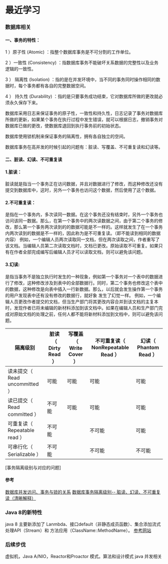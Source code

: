 # 最近学习

### 数据库相关

#### 一、事务的特性：

1 ）原子性 (Atomic) ：指整个数据库事务是不可分割的工作单位。

2 ）一致性 (Consistency) ：指数据库事务不能破坏关系数据的完整性以及业务逻辑的一致性。

3 ） 隔离性 (Isolation) ：指的是在并发环境中，当不同的事务同时操作相同的数据时，每个事务都有各自的完整数据空间。

4 ） 持久性 (Durability) ：指的是只要事务成功结束，它对数据库所做的更改就必须永久保存下来。

数据库采用日志来保证事务的原子性，一致性和持久性，日志记录了事务对数据库所做的更新，如果某个事务在执行过程中发生错误，就可以根据日志，撤销事务对数据库已做的更改，使数据库退回到执行事务前的初始状态。

数据库使用锁机制来保证事务的隔离性，拥有各自独立的空间。

数据库事务在高并发的时候引起的问题有：脏读、写覆盖、不可重复读和幻读等。

#### 二、脏读、幻读、不可重复读
#### 1.脏读：
脏读就是指当一个事务正在访问数据，并且对数据进行了修改，而这种修改还没有提交到数据库中，这时，另外一个事务也访问这个数据，然后使用了这个数据。

#### 2.不可重复读：
是指在一个事务内，多次读同一数据。在这个事务还没有结束时，另外一个事务也访问该同一数据。那么，在第一个事务中的两次读数据之间，由于第二个事务的修改，那么第一个事务两次读到的的数据可能是不一样的。这样就发生了在一个事务内两次读到的数据是不一样的，因此称为是不可重复读。（即不能读到相同的数据内容）
例如，一个编辑人员两次读取同一文档，但在两次读取之间，作者重写了该文档。当编辑人员第二次读取文档时，文档已更改。原始读取不可重复。如果只有在作者全部完成编写后编辑人员才可以读取文档，则可以避免该问题。

#### 3.幻读:
是指当事务不是独立执行时发生的一种现象，例如第一个事务对一个表中的数据进行了修改，这种修改涉及到表中的全部数据行。同时，第二个事务也修改这个表中的数据，这种修改是向表中插入一行新数据。那么，以后就会发生操作第一个事务的用户发现表中还有没有修改的数据行，就好象
发生了幻觉一样。
例如，一个编辑人员更改作者提交的文档，但当生产部门将其更改内容合并到该文档的主复本时，发现作者已将未编辑的新材料添加到该文档中。如果在编辑人员和生产部门完成对原始文档的处理之前，任何人都不能将新材料添加到文档中，则可以避免该问题。

|隔离级别 | 脏读（ Dirty Read ） |写覆盖（ Write Cover ）|不可重复读（ NonRepeatable Read ）| 幻读（ Phantom Read ）|
|------------- | -------------|-------------|-------------|-------------|
读未提交（ Read uncommitted ）| 可能 | 可能 | 可能 | 可能 ||
读已提交（ Read committed ）| 不可能 | 可能 | 可能 | 可能 ||
可重复读（ Repeatable read ）| 不可能 | |不可能 | 可能 ||
可串行化（ Serializable ）| 不可能 || 不可能 | 不可能||
[事务隔离级别与对应的问题]

#### 参考 
[数据库并发访问、事务与锁的关系](http://blog.csdn.net/a616413086/article/details/51024327)
[数据库事务隔离级别-- 脏读、幻读、不可重复读（清晰解释）](http://blog.csdn.net/a616413086/article/details/51024327)

### Java 8的新特性

java 8 主要新添加了 Lanmbda、接口default（非静态成员函数）、集合添加流式处理API（Stream）和 方法应用（ClassName::MethodName）。
[参考网站](http://blog.csdn.net/wwwsssaaaddd/article/details/24211475)


### 后续步伐

虚拟机，Java A/NIO，Reactor和Proactor 模式。算法和设计模式  java 并发相关